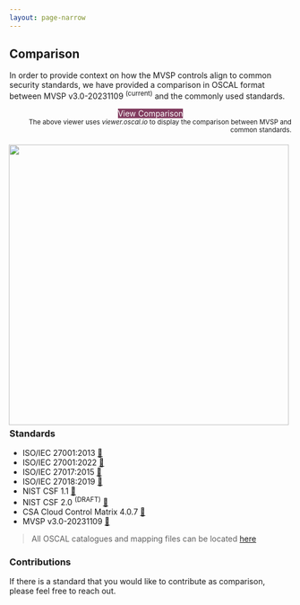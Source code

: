```yaml
---
layout: page-narrow
---
```

<div class="adoc">

## Comparison

In order to provide context on how the MVSP controls align to common security standards, we have provided a comparison in OSCAL format between MVSP v3.0-20231109 <sup>(current)</sup> and the commonly used standards.

<div align="center">
      <a href="https://viewer.oscal.io/?url=https%3A%2F%2Fraw.githubusercontent.com%2Fvendorsec%2Fmvsp%2Fmaster%2Foscal%2Fmvsp%2FMVSP_v3.0-20231109-mapping-catalog.json"
        class="w-full no-underline rounded-md shadow text-center py-3 border border-transparent text-base font-medium block text-white bg-cadillac-600 md:py-4 md:text-lg md:px-4" style="text-decoration:none; background-color: #823D60; color: white;">
        View Comparison
      </a>
</div>

<div style="text-align: right">
      <sub>The above viewer uses <i>viewer.oscal.io</i> to display the comparison between MVSP and common standards.</sub>
</div>

<div>
      <p><img style="float:right;margin:5px" align="right" width="500" src="/images/mvsp_comparison_image.png"></p>
</div>


### Standards

*   ISO/IEC 27001:2013 [🔗](https://github.com/vendorsec/mvsp/tree/master/oscal/iso-27001_2013)
*   ISO/IEC 27001:2022 [🔗](https://github.com/vendorsec/mvsp/tree/master/oscal/iso-27001_2022)
*   ISO/IEC 27017:2015 [🔗](https://github.com/vendorsec/mvsp/tree/master/oscal/iso-27017_2015)
*   ISO/IEC 27018:2019 [🔗](https://github.com/vendorsec/mvsp/tree/master/oscal/iso-27018_2019)
*   NIST CSF 1.1 [🔗](https://github.com/vendorsec/mvsp/tree/master/oscal/nist/nist_csf_1.1)
*   NIST CSF 2.0 <sup>(DRAFT)</sup> [🔗](https://github.com/vendorsec/mvsp/tree/master/oscal/nist/nist_csf_2.0)
*   CSA Cloud Control Matrix 4.0.7 [🔗](https://github.com/vendorsec/mvsp/tree/master/oscal/csa-ccm)
*   MVSP v3.0-20231109 [🔗](https://github.com/vendorsec/mvsp/tree/master/oscal/mvsp)

> All OSCAL catalogues and mapping files can be located [here](https://github.com/vendorsec/mvsp/tree/master/oscal)


### Contributions

If there is a standard that you would like to contribute as comparison, please feel free to reach out.

</div>
